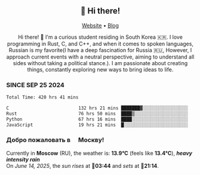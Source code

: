 <h2 align="center">👋 Hi there!</h2>
<p align="center">
  <a href="https://urdekcah.ru">Website</a> •
  <a href="https://urdekcah.blog">Blog</a>
</p>

<p align="center">
  Hi there! 👋 I'm a curious student residing in South Korea 🇰🇷. I love programming in Rust, C, and C++, and when it comes to spoken languages, Russian is my favorite(I have a deep fascination for Russia 🇷🇺, However, I approach current events with a neutral perspective, aiming to understand all sides without taking a political stance.). I am passionate about creating things, constantly exploring new ways to bring ideas to life.
</p>

### SINCE SEP 25 2024
<!--START_SECTION:waka-->
<!--LAST_WAKA_UPDATE:2025-06-12 18:09:31-->
```txt
Total Time: 420 hrs 41 mins

C                          132 hrs 21 mins ███████▓░░░░░░░░░░░░░░░░░   30.61 %
Rust                       76 hrs 50 mins  ████▒░░░░░░░░░░░░░░░░░░░░   17.77 %
Python                     67 hrs 16 mins  ████░░░░░░░░░░░░░░░░░░░░░   15.56 %
JavaScript                 19 hrs 21 mins  █░░░░░░░░░░░░░░░░░░░░░░░░   04.47 %
```
<!--END_SECTION:waka-->

<h3>Добро пожаловать в <img src="https://cdn-icons-png.flaticon.com/512/197/197408.png" width="13"/> Москву!</h3>

<!--START_SECTION:weather:moscow-->
<!--LAST_WEATHER_UPDATE:2025-06-14 09:06:57-->
Currently in **Moscow** (RU), the weather is: **13.9°C** (feels like **13.4°C**), ***heavy intensity rain***<br/>
On *June 14, 2025*, the *sun rises* at 🌅**03:44** and *sets* at 🌇**21:14**.
<!--END_SECTION:weather-->
